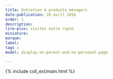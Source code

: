 ```yaml
---
title: Entretien & produits ménagers
date-publication: 20 avril 2016
order: 1
description: 
lire-plus: visitez notre rayon
miniature: 
marque: 
label:
tags : 
model: display-on-parent-and-no-personal-page

---
```


<!-- ******************************** -->
<!-- **** intro rayon **** -->



<!-- **** fin intro rayon ********* -->
<!-- ****************************** -->
<!--fin-excerpt-->

{% include coll_ext/main.html %}


